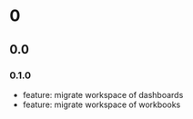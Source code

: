 # 0

## 0.0

### 0.1.0

- feature: migrate workspace of dashboards
- feature: migrate workspace of workbooks

